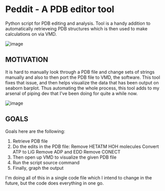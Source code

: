 # Peddit - A PDB editor tool
Python script for PDB editing and analysis. Tool is a handy addition to automatically 
retrieveing PDB structures which is then used to make calculations on via VMD. 

![image](https://user-images.githubusercontent.com/25282805/77248658-f287d280-6c5c-11ea-8e22-9b1dbc140b38.png)

## MOTIVATION
It is hard to manually look through a PDB file and change sets of strings manually and 
also to then port the PDB file to VMD, the software. This tool fixes that issue, and then 
helps visualize the data that has been output on seaborn barplot. 
Thus automating the whole process, this tool adds to my arsenal of piping dev that 
I've been doing for quite a while now. 

![image](https://user-images.githubusercontent.com/25282805/77248689-1814dc00-6c5d-11ea-85fa-94f4321de1d4.png)

## GOALS
Goals here are the following: 
  1. Retrieve PDB file 
  1. Do the edits in the PDB file:
      Remove HETATM HOH molecules 
      Convert ATP to LiG
      Remove ADP and EDD
      Remove CONECT 
  1. Then open up VMD to visualize the given PDB file 
  1. Run the script    source command
  1. Finally, graph the output
  
I'm doing all of this in a single code file which I intend to change in the future, but the 
code does everything in one go. 
